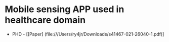 # Mobile sensing APP used in healthcare domain
* PHD - [[Paper] (file:///Users/ry4jr/Downloads/s41467-021-26040-1.pdf)]
